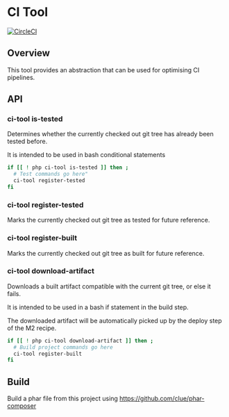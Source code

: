 # CI Tool

[![CircleCI](https://circleci.com/gh/WeareJH/ci-tool/tree/master.svg?style=svg&circle-token=f1ac70c3eaaec13df09a2c04fc8e0d9c2cea8b61)](https://app.circleci.com/pipelines/github/WeareJH/ci-tool)

## Overview

This tool provides an abstraction that can be used for optimising CI pipelines.

## API

### ci-tool is-tested

Determines whether the currently checked out git tree has already been tested before.
 
It is intended to be used in bash conditional statements 
```bash
if [[ ! php ci-tool is-tested ]] then ;
  # Test commands go here"
  ci-tool register-tested
fi
```
 
### ci-tool register-tested

Marks the currently checked out git tree as tested for future reference. 

### ci-tool register-built

Marks the currently checked out git tree as built for future reference. 

### ci-tool download-artifact

Downloads a built artifact compatible with the current git tree, or else it fails.

It is intended to be used in a bash if statement in the build step. 

The downloaded artifact will be automatically picked up by the deploy step of the M2 recipe.
```bash
if [[ ! php ci-tool download-artifact ]] then ;
  # Build project commands go here 
  ci-tool register-built
fi
```

## Build

Build a phar file from this project using https://github.com/clue/phar-composer